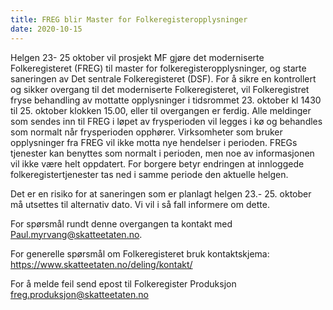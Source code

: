 ```yaml
---
title: FREG blir Master for Folkeregisteropplysninger
date: 2020-10-15
---
```


Helgen 23- 25 oktober vil prosjekt MF gjøre det moderniserte Folkeregisteret (FREG) til master for folkeregisteropplysninger, og starte saneringen av Det sentrale Folkeregisteret (DSF).
For å sikre en kontrollert og sikker overgang til det moderniserte Folkeregisteret, vil Folkeregistret fryse behandling av mottatte opplysninger i tidsrommet 23. oktober kl 1430 til 25. oktober klokken 15.00, eller til overgangen er ferdig. 
Alle meldinger som sendes inn til FREG i løpet av frysperioden vil legges i kø og behandles som normalt når frysperioden opphører. Virksomheter som bruker opplysninger fra FREG vil ikke motta nye hendelser i perioden.
FREGs tjenester kan benyttes som normalt i perioden, men noe av informasjonen vil ikke være helt oppdatert. 
For borgere betyr endringen at innloggede folkeregistertjenester tas ned i samme periode den aktuelle helgen. 

Det er en risiko for at saneringen som er planlagt helgen 23.- 25. oktober må utsettes til alternativ dato. Vi vil i så fall informere om dette. 

For spørsmål rundt denne overgangen ta kontakt med Paul.myrvang@skatteetaten.no.

For generelle spørsmål om Folkeregisteret bruk kontaktskjema: https://www.skatteetaten.no/deling/kontakt/ 

For å melde feil send epost til Folkeregister Produksjon freg.produksjon@skatteetaten.no 
